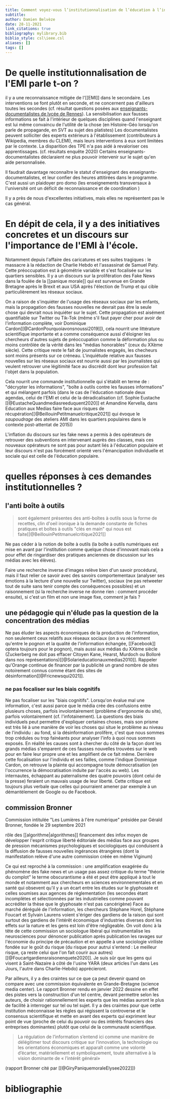 ```yaml
---
title: Comment voyez-vous l’institutionnalisation de l’éducation à l’information, par exemple la mise en place de la commission Bronner ?
subtitle:
author: Damien Belvèze
date: 28-11-2021
link_citations: true
bibliography: mylibrary.bib
biblio_style: csl\ieee.csl
aliases: []
tags: []
---
```


# De quelle institutionnalisation de l'EMI parle t-on ?

il y a une reconnaissance mitigée de l'[[EMI]] dans le secondaire. 
Les interventions se font plutôt en seconde, et ne concernent pas d'ailleurs toutes les secondes (cf. résultat questions posées aux [enseignants-documentalistes de lycée de Rennes](https://bibliotheques.univ-rennes1.fr/form/competences-informationnelles-le)). 
La sensibilisation aux fausses informations se fait à l'intérieur de quelques disciplines quand l'enseignant est lui même convaincu de l'utilité de la chose (en Histoire-Géo lorsqu'on parle de propagande, en SVT au sujet des platistes)
Les documentalistes peuvent solliciter des experts extérieurs à l'établissement (contributeurs à Wikipedia, membres du CLEMI), mais leurs interventions à eux sont limitées par le contexte. La disparition des TPE n'a pas aidé à revaloriser ces apprentissages. 
(cf. résultats enquête 2020)
Certains enseignants-documentalistes déclaraient ne plus pouvoir intervenir sur le sujet qu'en aide personnalisée. 

Il faudrait davantage reconnaître le statut d'enseignant des enseignants-documentalistes, et leur confier des heures attitirées dans le programme. C'est aussi un plaidoyer pro domo (les enseignements transversaux à l'université ont un déficit de reconnaissance et de coordination )

Il y a près de nous d'excellentes initiatives, mais elles ne représentent pas le cas général.

# En dépit de cela, il y a des initiatives concretes et un discours sur l'importance de l'EMI à l'école.

Notamment depuis l'affaire des caricatures et ses suites tragiques : le massacre à la rédaction de Charlie Hebdo et l'assassinat de Samuel Paty. Cette préoccupation est à géométrie variable et s'est focalisée sur les quartiers sensibles.
Il y a un discours sur la prolifération des Fake News dans la foulée de la [[panique morale]] qui est survenue en Grande Bretagne après le Brexit et aux USA après l'élection de Trump et qui cible particulièrement les réseaux sociaux. 

On a raison de s'inquiéter de l'usage des réseaux sociaux par les enfants, mais la propagation des fausses nouvelles ne devrait pas être la seule chose qui devrait nous inquiéter sur le sujet. 
Cette propagation est aisément quantifiable sur Twitter ou Tik-Tok (même s'il faut payer cher pour avoir de l'information complète, voir Dominique Cardon[[@CardonPourquoiavonsnoussi2019]]), cela nourrit une littérature scientifique importante et a comme conséquence aussi d'éloigner les chercheurs d'autres sujets de préoccupation comme la déformation plus ou moins contrôlée de la vérité dans les "médias honorables" (ceux du XXème siècle). Cette critique reste le fait de journalistes engagés, les checheurs sont moins présents sur ce créneau. 
L'inquiétude relative aux fausses nouvelles sur les réseaux sociaux est nourrie aussi par les journalistes qui veulent retrouver une légitimité face au discrédit dont leur profession fait l'objet dans la population. 

Cela nourrit une commande institutionnelle qui s'établit en terme de : 
"décrypter les informations", "boîte à outils contre les fausses informations" et qui mélangent parfois (dans le cas de l'éducation nationale deux agendas, celui de l'EMI et celui de la déradicalisation (cf. Sophie Eustache [[@EustacheQuandmediasreeduquent2020]] et Amandine Kervella, dans Education aux Medias faire face aux risques de récupération[[@BeillouinPetitmanuelcritique2021]] qui évoque le *saupoudrage* des ateliers AMI dans les quartiers populaires dans le contexte post-attentat de 2015))

L'inflation du discours sur les fake news a permis à des opérateurs de retrouver des subventions en intervenant auprès des classes, mais ces nouveaux opérateurs ne sont pas pour autant liés à l'éducation populaire et leur discours n'est pas forcément orienté vers l'émancipation individuelle et sociale qui est celle de l'éducation populaire. 

# quelles réponses à ces demandes institutionnelles ? 

## l'anti boîte à outils
> sont également présentes des anti-boîtes à outils sous la forme de recettes, clin d'oeil ironique à la demande constante de fiches pratiques et boîtes à outils "clés en main" qui nous est faite[[@BeillouinPetitmanuelcritique2021]]

Ne pas céder à la notion de boîte à outils (la boîte à outils numériques est mise en avant par l'institution comme quelque chose d'innovant mais cela a pour effet de ringardiser des pratiques anciennes de discussion sur les médias avec les élèves).

Faire une recherche inverse d'images relève bien d'un savoir procédural, mais il faut relier ce savoir avec des savoirs comportementaux (analyser ses émotions à la lecture d'une nouvelle sur Twitter), sociaux (ne pas retweeter tout de suite sans tenir compte des conséquences possibles) et un raisonnement (si la recherche inverse ne donne rien : comment procéder ensuite), si c'est un film et non une image fixe, comment je fais ? 

## une pédagogie qui n'élude pas la question de la concentration des médias

Ne pas éluder les aspects économiques de la production de l'information, non seulement ceux relatifs aux réseaux sociaux (on a vu récemment qu'entre le pognon et la qualité de l'information échangée, [[Facebook]] optera toujours pour le pognon), mais aussi aux médias du XXème siècle (Zuckerberg ne doit pas effacer Citoyen Kane, Hearst, Murdoch ou Bolloré dans nos représentations)[[@Solarieducationauxmedias2010]].  Rappeler qu'Orange continue de financer par la publicité un grand nombre de sites notoirement connus comme étant des sites de désinformation[[@Fricnewsqui2021]].

### ne pas focaliser sur les biais cognitifs

Ne pas focaliser sur les "biais cognitifs". Lorsqu'on évalue mal une information, c'est aussi parce que le média crée des confusions entre plusieurs choses, parfois involontairement (problème d'ergonomie du site), parfois volontairement (cf. l'infotainement). 
La questions des biais individuels peut permettre d'expliquer certaines choses, mais son prisme est très lié à une manière de voir les choses qui situe le problème au niveau de l'individu : au fond, si la désinformation prolifère, c'est que nous sommes trop crédules ou trop fainéants pour analyser l'info à quoi nous sommes exposés. En réalité les causes sont à chercher du côté de la façon dont les grands médias s'emparent de ces fausses nouvelles trouvées sur le web pour en faire leur propre une et les amplifient de ce fait même. Derrière cette focalisation sur l'individu et ses failles, comme l'indique Dominique Cardon, on retrouve la plainte qui accompagne toute démocratisation (en l'occurrence la démocratisation induite par l'accès au web). Les internautes, échappant au paternalisme des quatre pouvoirs (dont celui de la presse) feraient un mauvais usage de leur liberté. 
Cette critique est toujours plus verbale que celles qui pourraient amener par exemple à un démantèlement de Google ou de Facebook.


## commission Bronner

Commission intitulée "Les Lumières à l'ère numérique" présidée par Gérald Bronner, fondée le 29 septembre 2021

rôle des [[algorithme|algorithmes]]
financement des infox
moyen de développer l'esprit critique
liberté éditoriale des médias face aux groupes de pression
mécanismes psychologiques et sociologiques qui conduisent à la diffusion de fausses nouvelles
ingérances étrangères (dont la manifestation relève d'une autre commission créée en même Viginum)

Ce qui est reproché à la commission : une amplification exagérée du phénomène des fake news et un usage pas assez critique du terme "théorie du complot"
le terme obscurantisme a été et peut être appliqué à tout le monde et notamment aux chercheurs en sciences environnementales et en santé qui obsevent qu'il y a un écart entre les études sur le glyphosate et celles soumises aux agences de réglementation (les secondes étant incomplètes et sélectionnées par les industrielles comme pouvant accréditer la thèse que le glyphosate n'est pas cancérigène)
Face au marché dérégulé de l'information, les chercheurs Stéphane Horel, Stéphane Foucart et Sylvain Laurens voient s'ériger des gardiens de la raison qui sont surtout des gardiens de l'intérêt économique d'industries diverses dont les effets sur la nature et les gens est loin d'être négligeable. 
On voit donc à la tête de cette commission un sociologue libéral qui instrumentalise les neurosciences pour dénoncer publication après publication les ravages sur l'économie du principe de précaution et en appelle à une sociologie viriliste fondée sur le goût du risque (du risque pour autrui s'entend : Le meilleur risque, ça reste celui que l'on fait courir aux autres)[[@Foucartgardiensraisonenquete2020]]. Je suis sûr que les gens qui visent à Saint-Nazaire à côté de l'usine YARA (deux articles l'un dans Les Jours, l'autre dans Charlie-Hebdo) apprécieront. 

Par ailleurs, il y a des craintes sur ce que ça peut devenir quand on compare avec une commission équivalente en Grande-Bretagne (science media center). Le rapport Bronner rendu en janvier 2022 dessine en effet des pistes vers la construction d'un tel centre, devant permettre selon les auteurs, de choisir rationnellement les experts que les médias auront le plus de facilité à interroger sur tel ou tel sujet. Il y a des craintes pour que cette institution méconnaisse les règles qui régissent la controverse et le consensus scientifique et mette en avant des experts qui expriment leur point de vue (proche de celui du pouvoir ou des intérêts financiers des entreprises dominantes) plutôt que celui de la communauté scientifique.

> La régulation de l’information s’entend ici comme une manière de délégitimer tout discours critique sur l’innovation, la technologie ou les orientations économiques et apparaît comme une volonté d’écarter, matériellement et symboliquement, toute alternative à la vision dominante de « l’intérêt général»

(rapport Bronner cité par [[@GiryPaniquemoraleElysee2022]])












# bibliographie

